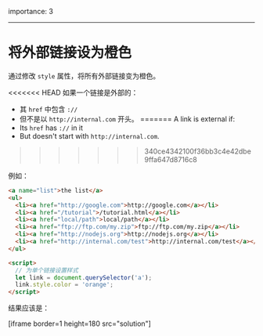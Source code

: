 importance: 3

---

# 将外部链接设为橙色

通过修改 `style` 属性，将所有外部链接变为橙色。

<<<<<<< HEAD
如果一个链接是外部的：
- 其 `href` 中包含 `://`
- 但不是以 `http://internal.com` 开头。
=======
A link is external if:
- Its `href` has `://` in it
- But doesn't start with `http://internal.com`.
>>>>>>> 340ce4342100f36bb3c4e42dbe9ffa647d8716c8

例如：

```html run
<a name="list">the list</a>
<ul>
  <li><a href="http://google.com">http://google.com</a></li>
  <li><a href="/tutorial">/tutorial.html</a></li>
  <li><a href="local/path">local/path</a></li>
  <li><a href="ftp://ftp.com/my.zip">ftp://ftp.com/my.zip</a></li>
  <li><a href="http://nodejs.org">http://nodejs.org</a></li>
  <li><a href="http://internal.com/test">http://internal.com/test</a></li>
</ul>

<script>
  // 为单个链接设置样式
  let link = document.querySelector('a');
  link.style.color = 'orange';
</script>
```

结果应该是：

[iframe border=1 height=180 src="solution"]
